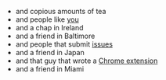 - and copious amounts of tea
- and people like <a href="/contribute">you</a>
- and a chap in Ireland
- and a friend in Baltimore
- and people that submit <a href="https://github.com/Templarian/MaterialDesign/issues">issues</a>
- and a friend in Japan
- and that guy that wrote a <a href="https://chrome.google.com/webstore/detail/materialdesignicons-picke/edjaedpifkihpjkcgknfokmibkoafhme">Chrome extension</a>
- and a friend in Miami